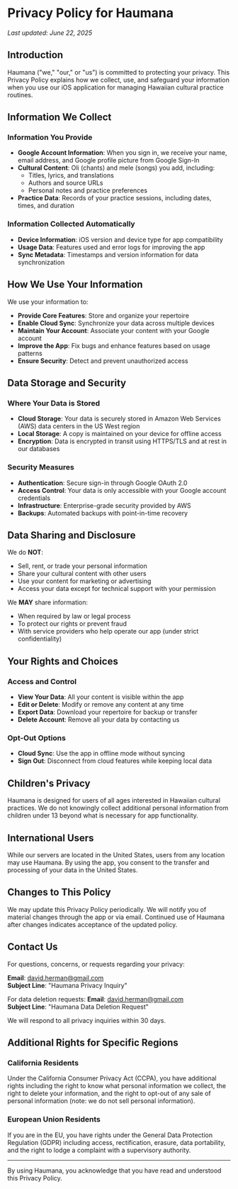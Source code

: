 # Privacy Policy for Haumana

*Last updated: June 22, 2025*

## Introduction

Haumana ("we," "our," or "us") is committed to protecting your privacy. This Privacy Policy explains how we collect, use, and safeguard your information when you use our iOS application for managing Hawaiian cultural practice routines.

## Information We Collect

### Information You Provide
- **Google Account Information**: When you sign in, we receive your name, email address, and Google profile picture from Google Sign-In
- **Cultural Content**: Oli (chants) and mele (songs) you add, including:
  - Titles, lyrics, and translations
  - Authors and source URLs
  - Personal notes and practice preferences
- **Practice Data**: Records of your practice sessions, including dates, times, and duration

### Information Collected Automatically
- **Device Information**: iOS version and device type for app compatibility
- **Usage Data**: Features used and error logs for improving the app
- **Sync Metadata**: Timestamps and version information for data synchronization

## How We Use Your Information

We use your information to:
- **Provide Core Features**: Store and organize your repertoire
- **Enable Cloud Sync**: Synchronize your data across multiple devices
- **Maintain Your Account**: Associate your content with your Google account
- **Improve the App**: Fix bugs and enhance features based on usage patterns
- **Ensure Security**: Detect and prevent unauthorized access

## Data Storage and Security

### Where Your Data is Stored
- **Cloud Storage**: Your data is securely stored in Amazon Web Services (AWS) data centers in the US West region
- **Local Storage**: A copy is maintained on your device for offline access
- **Encryption**: Data is encrypted in transit using HTTPS/TLS and at rest in our databases

### Security Measures
- **Authentication**: Secure sign-in through Google OAuth 2.0
- **Access Control**: Your data is only accessible with your Google account credentials
- **Infrastructure**: Enterprise-grade security provided by AWS
- **Backups**: Automated backups with point-in-time recovery

## Data Sharing and Disclosure

We do **NOT**:
- Sell, rent, or trade your personal information
- Share your cultural content with other users
- Use your content for marketing or advertising
- Access your data except for technical support with your permission

We **MAY** share information:
- When required by law or legal process
- To protect our rights or prevent fraud
- With service providers who help operate our app (under strict confidentiality)

## Your Rights and Choices

### Access and Control
- **View Your Data**: All your content is visible within the app
- **Edit or Delete**: Modify or remove any content at any time
- **Export Data**: Download your repertoire for backup or transfer
- **Delete Account**: Remove all your data by contacting us

### Opt-Out Options
- **Cloud Sync**: Use the app in offline mode without syncing
- **Sign Out**: Disconnect from cloud features while keeping local data

## Children's Privacy

Haumana is designed for users of all ages interested in Hawaiian cultural practices. We do not knowingly collect additional personal information from children under 13 beyond what is necessary for app functionality.

## International Users

While our servers are located in the United States, users from any location may use Haumana. By using the app, you consent to the transfer and processing of your data in the United States.

## Changes to This Policy

We may update this Privacy Policy periodically. We will notify you of material changes through the app or via email. Continued use of Haumana after changes indicates acceptance of the updated policy.

## Contact Us

For questions, concerns, or requests regarding your privacy:

**Email**: david.herman@gmail.com  
**Subject Line**: "Haumana Privacy Inquiry"

For data deletion requests:
**Email**: david.herman@gmail.com  
**Subject Line**: "Haumana Data Deletion Request"

We will respond to all privacy inquiries within 30 days.

## Additional Rights for Specific Regions

### California Residents
Under the California Consumer Privacy Act (CCPA), you have additional rights including the right to know what personal information we collect, the right to delete your information, and the right to opt-out of any sale of personal information (note: we do not sell personal information).

### European Union Residents
If you are in the EU, you have rights under the General Data Protection Regulation (GDPR) including access, rectification, erasure, data portability, and the right to lodge a complaint with a supervisory authority.

---

By using Haumana, you acknowledge that you have read and understood this Privacy Policy.